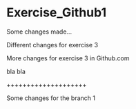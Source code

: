 # Exercise_Github1

Some changes made...

Different changes for exercise 3

More changes for exercise 3 in Github.com

bla bla


++++++++++++++++++++

Some changes for the branch 1